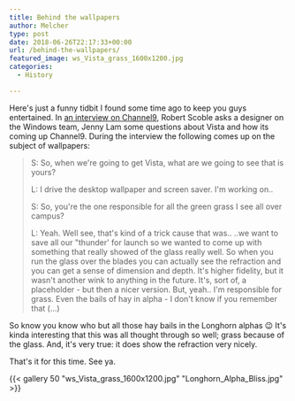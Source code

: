 ```yaml
---
title: Behind the wallpapers
author: Melcher
type: post
date: 2018-06-26T22:17:33+00:00
url: /behind-the-wallpapers/
featured_image: ws_Vista_grass_1600x1200.jpg
categories:
  - History

---
```

Here's just a funny tidbit I found some time ago to keep you guys entertained. In [an interview on Channel9](https://channel9.msdn.com/Shows/WM_IN/Jenny-Lam-Designing-Experiences-at-Microsoft "Jenny Lam - Designing Experiences at Microsoft"), Robert Scoble asks a designer on the Windows team, Jenny Lam some questions about Vista and how its coming up Channel9. During the interview the following comes up on the subject of wallpapers:

> S: So, when we're going to get Vista, what are we going to see that is yours?
> 
> L: I drive the desktop wallpaper and screen saver. I'm working on..
> 
> S: So, you're the one responsible for all the green grass I see all over campus?
> 
> L: Yeah. Well see, that's kind of a trick cause that was.. ..we want to save all our "thunder' for launch so we wanted to come up with something that really showed of the glass really well. So when you run the glass over the blades you can actually see the refraction and you can get a sense of dimension and depth. It's higher fidelity, but it wasn't another wink to anything in the future. It's, sort of, a placeholder - but then a nicer version. But, yeah.. I'm responsible for grass. Even the bails of hay in alpha - I don't know if you remember that (...) 

So know you know who but all those hay bails in the Longhorn alphas 😉 It's kinda interesting that this was all thought through so well; grass because of the glass. And, it's very true: it does show the refraction very nicely.

That's it for this time. See ya.

{{< gallery 50 "ws_Vista_grass_1600x1200.jpg" "Longhorn_Alpha_Bliss.jpg" >}}